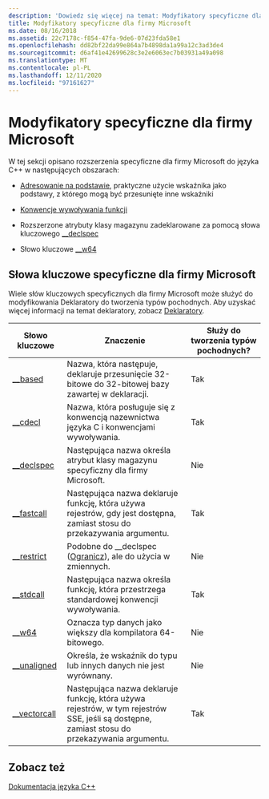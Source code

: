 ```yaml
---
description: 'Dowiedz się więcej na temat: Modyfikatory specyficzne dla firmy Microsoft'
title: Modyfikatory specyficzne dla firmy Microsoft
ms.date: 08/16/2018
ms.assetid: 22c7178c-f854-47fa-9de6-07d23fda58e1
ms.openlocfilehash: dd82bf22da99e864a7b4898da1a99a12c3ad3de4
ms.sourcegitcommit: d6af41e42699628c3e2e6063ec7b03931a49a098
ms.translationtype: MT
ms.contentlocale: pl-PL
ms.lasthandoff: 12/11/2020
ms.locfileid: "97161627"
---
```

# <a name="microsoft-specific-modifiers"></a>Modyfikatory specyficzne dla firmy Microsoft

W tej sekcji opisano rozszerzenia specyficzne dla firmy Microsoft do języka C++ w następujących obszarach:

- [Adresowanie na podstawie](based-addressing.md), praktyczne użycie wskaźnika jako podstawy, z którego mogą być przesunięte inne wskaźniki

- [Konwencje wywoływania funkcji](calling-conventions.md)

- Rozszerzone atrybuty klasy magazynu zadeklarowane za pomocą słowa kluczowego [__declspec](declspec.md)

- Słowo kluczowe [__w64](w64.md)

## <a name="microsoft-specific-keywords"></a>Słowa kluczowe specyficzne dla firmy Microsoft

Wiele słów kluczowych specyficznych dla firmy Microsoft może służyć do modyfikowania Deklaratory do tworzenia typów pochodnych. Aby uzyskać więcej informacji na temat deklaratory, zobacz [Deklaratory](./declarations-and-definitions-cpp.md).

|Słowo kluczowe|Znaczenie|Służy do tworzenia typów pochodnych?|
|-------------|-------------|---------------------------------|
|[__based](based-grammar.md)|Nazwa, która następuje, deklaruje przesunięcie 32-bitowe do 32-bitowej bazy zawartej w deklaracji.|Tak|
|[__cdecl](cdecl.md)|Nazwa, która posługuje się z konwencją nazewnictwa języka C i konwencjami wywoływania.|Tak|
|[__declspec](declspec.md)|Następująca nazwa określa atrybut klasy magazynu specyficzny dla firmy Microsoft.|Nie|
|[__fastcall](fastcall.md)|Następująca nazwa deklaruje funkcję, która używa rejestrów, gdy jest dostępna, zamiast stosu do przekazywania argumentu.|Tak|
|[__restrict](extension-restrict.md)|Podobne do __declspec ([Ogranicz](restrict.md)), ale do użycia w zmiennych.|Nie|
|[__stdcall](stdcall.md)|Następująca nazwa określa funkcję, która przestrzega standardowej konwencji wywoływania.|Tak|
|[__w64](w64.md)|Oznacza typ danych jako większy dla kompilatora 64-bitowego.|Nie|
|[__unaligned](unaligned.md)|Określa, że wskaźnik do typu lub innych danych nie jest wyrównany.|Nie|
|[__vectorcall](vectorcall.md)|Następująca nazwa deklaruje funkcję, która używa rejestrów, w tym rejestrów SSE, jeśli są dostępne, zamiast stosu do przekazywania argumentu.|Tak|

## <a name="see-also"></a>Zobacz też

[Dokumentacja języka C++](cpp-language-reference.md)
